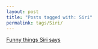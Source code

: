 ```yaml
---
layout: post
title: "Posts tagged with: Siri"
permalink: tags/Siri/
---
```

[Funny things Siri says](/2011/10/funny-things-siri-says)
